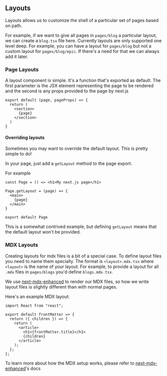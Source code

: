 ## Layouts

Layouts allows us to customize the shell of a particular set of pages based on path.

For example, if we want to give all pages in `pages/blog` a particular layout, we can create a `blog.tsx` file
here. Currently layouts are only supported one level deep. For example, you can have a layout for `pages/blog` but
not a custom layout for `pages/blog/epic`. If there's a need for that we can always add it later.

### Page Layouts

A layout component is simple. It's a function that's exported as default. The first parameter is the JSX element representing
the page to be rendered and the second is any props provided to the page by next.js

```
export default (page, pageProps) => {
  return (
    <section>
      {page}
    </section>
  )
}
```

#### Overriding layouts

Sometimes you may want to override the default layout. This is pretty simple to do!

In your page, just add a `getLayout` method to the page export.

For example

```
const Page = () => <h1>My next.js page</h1>

Page.getLayout = (page) => {
  <main>
    {page}
  </main>
}

export default Page
```

This is a somewhat contrived example, but defining `getLayout` means that the default layout won't be provided.

### MDX Layouts

Creating layouts for mdx files is a bit of a special case. To define layout files you need to name them specially.
The format is `<layout>.mdx.tsx` where `<layout>` is the name of your layout. For example, to provide a layout
for all `.mdx` files in `pages/blogs` you'd define `blogs.mdx.tsx`.

We use [next-mdx-enhanced](https://github.com/hashicorp/next-mdx-enhanced) to render our MDX files, so how we write
layout files is slightly different than with normal pages.

Here's an example MDX layout:

```
import React from "react";

export default frontMatter => {
  return ({ children }) => {
    return (
      <article>
        <h1>{frontMatter.title}</h1>
        {children}
      </article>
    );
  };
};
```

To learn more about how the MDX setup works, please refer to [next-mdx-enhanced](https://github.com/hashicorp/next-mdx-enhanced)'s docs
